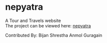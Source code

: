 # nepyatra

A Tour and Travels website<br>
The project can be viewed here: [nepyatra](https://anmol2059.github.io/nepyatra/)

Contributed By:
Bijan Shrestha
Anmol Guragain
